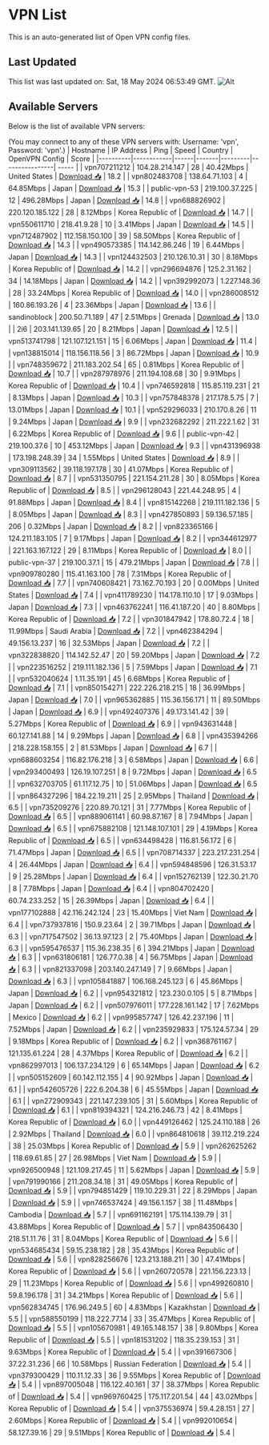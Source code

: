 # VPN List

This is an auto-generated list of Open VPN config files.

## Last Updated

This list was last updated on: Sat, 18 May 2024 06:53:49 GMT.
![Alt](https://repobeats.axiom.co/api/embed/186b98318ef1479477931607c1ad7d823f12451f.svg "Repobeats analytics image")

## Available Servers

Below is the list of available VPN servers:

(You may connect to any of these VPN servers with: Username: 'vpn', Password: 'vpn'.)
| Hostname | IP Address | Ping | Speed | Country | OpenVPN Config | Score |
|----------|------------|------|-------|---------|----------------| ----- |
| vpn707211212 | 104.28.214.147 | 28 | 40.42Mbps | United States | [Download 📥](./configs/server_0_US.ovpn) | 18.2 |
| vpn802483708 | 138.64.71.103 | 4 | 64.85Mbps | Japan | [Download 📥](./configs/server_1_JP.ovpn) | 15.3 |
| public-vpn-53 | 219.100.37.225 | 12 | 496.28Mbps | Japan | [Download 📥](./configs/server_2_JP.ovpn) | 14.8 |
| vpn688826902 | 220.120.185.122 | 28 | 8.12Mbps | Korea Republic of | [Download 📥](./configs/server_3_KR.ovpn) | 14.7 |
| vpn550611710 | 218.41.9.28 | 10 | 3.41Mbps | Japan | [Download 📥](./configs/server_4_JP.ovpn) | 14.5 |
| vpn712487902 | 112.158.150.100 | 39 | 58.50Mbps | Korea Republic of | [Download 📥](./configs/server_5_KR.ovpn) | 14.3 |
| vpn490573385 | 114.142.86.246 | 19 | 6.44Mbps | Japan | [Download 📥](./configs/server_6_JP.ovpn) | 14.3 |
| vpn124432503 | 210.126.10.31 | 30 | 8.18Mbps | Korea Republic of | [Download 📥](./configs/server_7_KR.ovpn) | 14.2 |
| vpn296694876 | 125.2.31.162 | 34 | 14.18Mbps | Japan | [Download 📥](./configs/server_8_JP.ovpn) | 14.2 |
| vpn392992073 | 1.227.148.36 | 28 | 33.24Mbps | Korea Republic of | [Download 📥](./configs/server_9_KR.ovpn) | 14.0 |
| vpn286008512 | 160.86.193.26 | 4 | 23.36Mbps | Japan | [Download 📥](./configs/server_10_JP.ovpn) | 13.6 |
| sandinoblock | 200.50.71.189 | 47 | 2.51Mbps | Grenada | [Download 📥](./configs/server_11_GD.ovpn) | 13.0 |
| 2i6 | 203.141.139.65 | 20 | 8.21Mbps | Japan | [Download 📥](./configs/server_12_JP.ovpn) | 12.5 |
| vpn513741798 | 121.107.121.151 | 15 | 6.06Mbps | Japan | [Download 📥](./configs/server_13_JP.ovpn) | 11.4 |
| vpn138815014 | 118.156.118.56 | 3 | 86.72Mbps | Japan | [Download 📥](./configs/server_14_JP.ovpn) | 10.9 |
| vpn748359672 | 211.183.202.54 | 65 | 0.81Mbps | Korea Republic of | [Download 📥](./configs/server_15_KR.ovpn) | 10.7 |
| vpn287978976 | 211.194.108.68 | 30 | 9.91Mbps | Korea Republic of | [Download 📥](./configs/server_16_KR.ovpn) | 10.4 |
| vpn746592818 | 115.85.119.231 | 21 | 8.13Mbps | Japan | [Download 📥](./configs/server_17_JP.ovpn) | 10.3 |
| vpn757848378 | 217.178.5.75 | 7 | 13.01Mbps | Japan | [Download 📥](./configs/server_18_JP.ovpn) | 10.1 |
| vpn529296033 | 210.170.8.26 | 11 | 9.24Mbps | Japan | [Download 📥](./configs/server_19_JP.ovpn) | 9.9 |
| vpn232682292 | 211.222.1.62 | 31 | 6.22Mbps | Korea Republic of | [Download 📥](./configs/server_20_KR.ovpn) | 9.6 |
| public-vpn-42 | 219.100.37.6 | 10 | 453.12Mbps | Japan | [Download 📥](./configs/server_21_JP.ovpn) | 9.3 |
| vpn431396938 | 173.198.248.39 | 34 | 1.55Mbps | United States | [Download 📥](./configs/server_22_US.ovpn) | 8.9 |
| vpn309113562 | 39.118.197.178 | 30 | 41.07Mbps | Korea Republic of | [Download 📥](./configs/server_23_KR.ovpn) | 8.7 |
| vpn531350795 | 221.154.211.28 | 30 | 8.05Mbps | Korea Republic of | [Download 📥](./configs/server_24_KR.ovpn) | 8.5 |
| vpn296128043 | 221.44.248.95 | 4 | 91.88Mbps | Japan | [Download 📥](./configs/server_25_JP.ovpn) | 8.4 |
| vpn815142268 | 219.111.182.136 | 5 | 8.05Mbps | Japan | [Download 📥](./configs/server_26_JP.ovpn) | 8.3 |
| vpn427850893 | 59.136.57.185 | 206 | 0.32Mbps | Japan | [Download 📥](./configs/server_27_JP.ovpn) | 8.2 |
| vpn823365166 | 124.211.183.105 | 7 | 9.17Mbps | Japan | [Download 📥](./configs/server_28_JP.ovpn) | 8.2 |
| vpn344612977 | 221.163.167.122 | 29 | 8.11Mbps | Korea Republic of | [Download 📥](./configs/server_29_KR.ovpn) | 8.0 |
| public-vpn-37 | 219.100.37.1 | 15 | 479.21Mbps | Japan | [Download 📥](./configs/server_30_JP.ovpn) | 7.8 |
| vpn909780280 | 115.41.163.100 | 78 | 7.31Mbps | Korea Republic of | [Download 📥](./configs/server_31_KR.ovpn) | 7.7 |
| vpn740608421 | 73.162.70.193 | 20 | 0.00Mbps | United States | [Download 📥](./configs/server_32_US.ovpn) | 7.4 |
| vpn411789230 | 114.178.110.10 | 17 | 9.03Mbps | Japan | [Download 📥](./configs/server_33_JP.ovpn) | 7.3 |
| vpn463762241 | 116.41.187.20 | 40 | 8.80Mbps | Korea Republic of | [Download 📥](./configs/server_34_KR.ovpn) | 7.2 |
| vpn301847942 | 178.80.72.4 | 18 | 11.99Mbps | Saudi Arabia | [Download 📥](./configs/server_35_SA.ovpn) | 7.2 |
| vpn462384294 | 49.156.13.237 | 16 | 32.53Mbps | Japan | [Download 📥](./configs/server_36_JP.ovpn) | 7.2 |
| vpn322838820 | 114.142.52.47 | 20 | 59.20Mbps | Japan | [Download 📥](./configs/server_37_JP.ovpn) | 7.2 |
| vpn223516252 | 219.111.182.136 | 5 | 7.59Mbps | Japan | [Download 📥](./configs/server_38_JP.ovpn) | 7.1 |
| vpn532040624 | 1.11.35.191 | 45 | 6.68Mbps | Korea Republic of | [Download 📥](./configs/server_39_KR.ovpn) | 7.1 |
| vpn850154271 | 222.226.218.215 | 18 | 36.99Mbps | Japan | [Download 📥](./configs/server_40_JP.ovpn) | 7.0 |
| vpn965362885 | 115.36.156.171 | 11 | 89.50Mbps | Japan | [Download 📥](./configs/server_41_JP.ovpn) | 6.9 |
| vpn492407376 | 49.173.141.42 | 39 | 5.27Mbps | Korea Republic of | [Download 📥](./configs/server_42_KR.ovpn) | 6.9 |
| vpn943631448 | 60.127.141.88 | 14 | 9.29Mbps | Japan | [Download 📥](./configs/server_43_JP.ovpn) | 6.8 |
| vpn435394266 | 218.228.158.155 | 2 | 81.53Mbps | Japan | [Download 📥](./configs/server_44_JP.ovpn) | 6.7 |
| vpn688603254 | 116.82.176.218 | 3 | 6.58Mbps | Japan | [Download 📥](./configs/server_45_JP.ovpn) | 6.6 |
| vpn293400493 | 126.19.107.251 | 8 | 9.72Mbps | Japan | [Download 📥](./configs/server_46_JP.ovpn) | 6.5 |
| vpn632703705 | 61.117.12.75 | 10 | 51.06Mbps | Japan | [Download 📥](./configs/server_47_JP.ovpn) | 6.5 |
| vpn864327296 | 184.22.19.211 | 25 | 2.95Mbps | Thailand | [Download 📥](./configs/server_48_TH.ovpn) | 6.5 |
| vpn735209276 | 220.89.70.121 | 31 | 7.77Mbps | Korea Republic of | [Download 📥](./configs/server_49_KR.ovpn) | 6.5 |
| vpn889061141 | 60.98.87.167 | 8 | 7.94Mbps | Japan | [Download 📥](./configs/server_50_JP.ovpn) | 6.5 |
| vpn675882108 | 121.148.107.101 | 29 | 4.19Mbps | Korea Republic of | [Download 📥](./configs/server_51_KR.ovpn) | 6.5 |
| vpn634498428 | 116.81.56.172 | 6 | 71.47Mbps | Japan | [Download 📥](./configs/server_52_JP.ovpn) | 6.5 |
| vpn708714337 | 223.217.231.254 | 4 | 26.44Mbps | Japan | [Download 📥](./configs/server_53_JP.ovpn) | 6.4 |
| vpn594848596 | 126.31.53.17 | 9 | 25.28Mbps | Japan | [Download 📥](./configs/server_54_JP.ovpn) | 6.4 |
| vpn152762139 | 122.30.21.70 | 8 | 7.78Mbps | Japan | [Download 📥](./configs/server_55_JP.ovpn) | 6.4 |
| vpn804702420 | 60.74.233.252 | 15 | 26.39Mbps | Japan | [Download 📥](./configs/server_56_JP.ovpn) | 6.4 |
| vpn177102888 | 42.116.242.124 | 23 | 15.40Mbps | Viet Nam | [Download 📥](./configs/server_57_VN.ovpn) | 6.4 |
| vpn737937816 | 150.9.23.64 | 2 | 39.71Mbps | Japan | [Download 📥](./configs/server_58_JP.ovpn) | 6.3 |
| vpn717547502 | 36.13.97.123 | 2 | 75.40Mbps | Japan | [Download 📥](./configs/server_59_JP.ovpn) | 6.3 |
| vpn595476537 | 115.36.238.35 | 6 | 394.21Mbps | Japan | [Download 📥](./configs/server_60_JP.ovpn) | 6.3 |
| vpn631806181 | 126.77.0.38 | 4 | 56.75Mbps | Japan | [Download 📥](./configs/server_61_JP.ovpn) | 6.3 |
| vpn821337098 | 203.140.247.149 | 7 | 9.66Mbps | Japan | [Download 📥](./configs/server_62_JP.ovpn) | 6.3 |
| vpn105841887 | 106.168.245.123 | 6 | 45.86Mbps | Japan | [Download 📥](./configs/server_63_JP.ovpn) | 6.2 |
| vpn954321812 | 123.230.0.105 | 5 | 8.71Mbps | Japan | [Download 📥](./configs/server_64_JP.ovpn) | 6.2 |
| vpn507976011 | 177.228.161.142 | 17 | 7.62Mbps | Mexico | [Download 📥](./configs/server_65_MX.ovpn) | 6.2 |
| vpn995857747 | 126.42.237.196 | 11 | 7.52Mbps | Japan | [Download 📥](./configs/server_66_JP.ovpn) | 6.2 |
| vpn235929833 | 175.124.57.34 | 29 | 9.18Mbps | Korea Republic of | [Download 📥](./configs/server_67_KR.ovpn) | 6.2 |
| vpn368761167 | 121.135.61.224 | 28 | 4.37Mbps | Korea Republic of | [Download 📥](./configs/server_68_KR.ovpn) | 6.2 |
| vpn862997013 | 106.137.234.129 | 6 | 65.14Mbps | Japan | [Download 📥](./configs/server_69_JP.ovpn) | 6.2 |
| vpn505152609 | 60.142.112.155 | 4 | 90.92Mbps | Japan | [Download 📥](./configs/server_70_JP.ovpn) | 6.1 |
| vpn542605726 | 222.6.204.38 | 6 | 45.55Mbps | Japan | [Download 📥](./configs/server_71_JP.ovpn) | 6.1 |
| vpn272909343 | 221.147.239.105 | 31 | 5.60Mbps | Korea Republic of | [Download 📥](./configs/server_72_KR.ovpn) | 6.1 |
| vpn819394321 | 124.216.246.73 | 42 | 8.41Mbps | Korea Republic of | [Download 📥](./configs/server_73_KR.ovpn) | 6.0 |
| vpn449126462 | 125.24.110.188 | 26 | 2.92Mbps | Thailand | [Download 📥](./configs/server_74_TH.ovpn) | 6.0 |
| vpn864810618 | 39.112.219.224 | 38 | 25.03Mbps | Korea Republic of | [Download 📥](./configs/server_75_KR.ovpn) | 5.9 |
| vpn262625262 | 118.69.61.85 | 27 | 26.98Mbps | Viet Nam | [Download 📥](./configs/server_76_VN.ovpn) | 5.9 |
| vpn926500948 | 121.109.217.45 | 11 | 5.62Mbps | Japan | [Download 📥](./configs/server_77_JP.ovpn) | 5.9 |
| vpn791990166 | 211.208.34.18 | 31 | 49.05Mbps | Korea Republic of | [Download 📥](./configs/server_78_KR.ovpn) | 5.9 |
| vpn794851429 | 119.10.229.31 | 22 | 8.29Mbps | Japan | [Download 📥](./configs/server_79_JP.ovpn) | 5.9 |
| vpn746537424 | 49.156.1.157 | 38 | 11.48Mbps | Cambodia | [Download 📥](./configs/server_80_KH.ovpn) | 5.7 |
| vpn691162191 | 175.114.139.79 | 31 | 43.88Mbps | Korea Republic of | [Download 📥](./configs/server_81_KR.ovpn) | 5.7 |
| vpn843506430 | 218.51.11.76 | 31 | 8.04Mbps | Korea Republic of | [Download 📥](./configs/server_82_KR.ovpn) | 5.6 |
| vpn534685434 | 59.15.238.182 | 28 | 35.43Mbps | Korea Republic of | [Download 📥](./configs/server_83_KR.ovpn) | 5.6 |
| vpn828256676 | 123.213.188.211 | 30 | 47.41Mbps | Korea Republic of | [Download 📥](./configs/server_84_KR.ovpn) | 5.6 |
| vpn260720578 | 221.156.223.13 | 29 | 11.23Mbps | Korea Republic of | [Download 📥](./configs/server_85_KR.ovpn) | 5.6 |
| vpn499260810 | 59.8.196.178 | 31 | 34.21Mbps | Korea Republic of | [Download 📥](./configs/server_86_KR.ovpn) | 5.6 |
| vpn562834745 | 176.96.249.5 | 60 | 4.83Mbps | Kazakhstan | [Download 📥](./configs/server_87_KZ.ovpn) | 5.5 |
| vpn588550199 | 118.222.77.14 | 33 | 35.47Mbps | Korea Republic of | [Download 📥](./configs/server_88_KR.ovpn) | 5.5 |
| vpn105670981 | 49.165.148.157 | 38 | 9.80Mbps | Korea Republic of | [Download 📥](./configs/server_89_KR.ovpn) | 5.5 |
| vpn181531202 | 118.35.239.153 | 31 | 9.63Mbps | Korea Republic of | [Download 📥](./configs/server_90_KR.ovpn) | 5.4 |
| vpn391667306 | 37.22.31.236 | 66 | 10.58Mbps | Russian Federation | [Download 📥](./configs/server_91_RU.ovpn) | 5.4 |
| vpn379300429 | 110.11.12.33 | 36 | 9.55Mbps | Korea Republic of | [Download 📥](./configs/server_92_KR.ovpn) | 5.4 |
| vpn897005048 | 116.122.40.161 | 37 | 38.37Mbps | Korea Republic of | [Download 📥](./configs/server_93_KR.ovpn) | 5.4 |
| vpn969760425 | 175.117.201.54 | 44 | 43.02Mbps | Korea Republic of | [Download 📥](./configs/server_94_KR.ovpn) | 5.4 |
| vpn375536974 | 59.4.28.151 | 27 | 2.60Mbps | Korea Republic of | [Download 📥](./configs/server_95_KR.ovpn) | 5.4 |
| vpn992010654 | 58.127.39.16 | 29 | 9.51Mbps | Korea Republic of | [Download 📥](./configs/server_96_KR.ovpn) | 5.4 |
